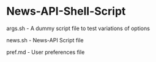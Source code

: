 # News-API-Shell-Script

args.sh - A dummy script file to test variations of options

news.sh - News-API Script file

pref.md - User preferences file